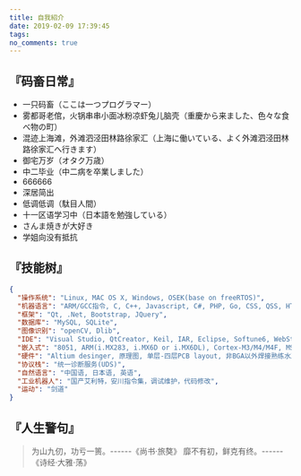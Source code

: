 ```yaml
---
title: 自我紹介
date: 2019-02-09 17:39:45
tags:
no_comments: true
---
```


## 『码畜日常』 
* 一只码畜（ここは一つプログラマー）
* 雾都哥老倌，火锅串串小面冰粉凉虾兔儿脑壳（重慶から来ました、色々な食べ物の町）
* 混迹上海滩，外滩泗泾田林路徐家汇（上海に働いている、よく外滩泗泾田林路徐家汇へ行きます）
* 御宅万岁（オタク万歳）
* 中二毕业（中二病を卒業しました）
* 666666
* 深居简出
* 低调低调（駄目人間）
* 十一区语学习中（日本語を勉強している）
* さんま焼きが大好き
* 学姐向没有抵抗

## 『技能树』
```json
{
  "操作系统": "Linux, MAC OS X, Windows, OSEK(base on freeRTOS)",
  "机器语言": "ARM/GCC指令, C, C++, Javascript, C#, PHP, Go, CSS, QSS, HTML, Python",
  "框架": "Qt, .Net, Bootstrap, JQuery",
  "数据库": "MySQL, SQLite",
  "图像识别": "openCV, Dlib",
  "IDE": "Visual Studio, QtCreator, Keil, IAR, Eclipse, Softune6, WebStorm",
  "嵌入式": "8051, ARM(i.MX283, i.MX6D or i.MX6DL), Cortex-M3/M4/M4F, MSP430, AVR, 驱动, 系统移植剪裁",
  "硬件": "Altium desinger, 原理图, 单层-四层PCB layout, 非BGA以外焊接熟练水准",
  "协议栈": "统一诊断服务(UDS)",
  "自然语言": "中国语, 日本语, 英语",
  "工业机器人": "国产艾利特，安川指令集，调试维护，代码修改",
  "运动": "剑道"
}
```
## 『人生警句』
>   为山九仞，功亏一篑。------《尚书·旅獒》
>   靡不有初，鲜克有终。------《诗经·大雅·荡》

